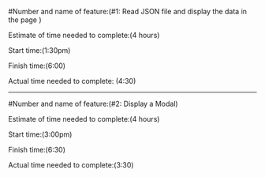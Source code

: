 #Number and name of feature:(#1: Read JSON file and display the data in the page  )

Estimate of time needed to complete:(4 hours)

Start time:(1:30pm)

Finish time:(6:00)

Actual time needed to complete: (4:30)

----------------
#Number and name of feature:(#2: Display a Modal)

Estimate of time needed to complete:(4 hours)

Start time:(3:00pm)

Finish time:(6:30)

Actual time needed to complete:(3:30)
